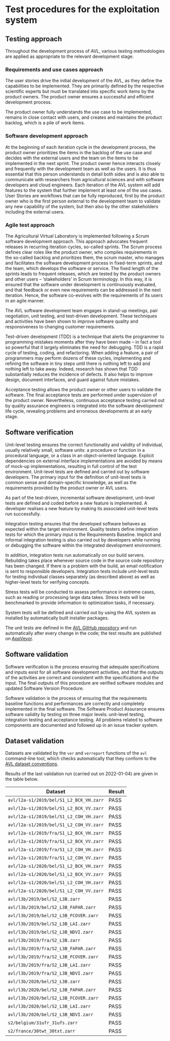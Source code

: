 # Test procedures for the exploitation system

## Testing approach

Throughout the development process of AVL, various testing methodologies are
applied as appropriate to the relevant development stage.

### Requirements and use cases approach

The user stories drive the initial development of the AVL, as they define the
capabilities to be implemented. They are primarily defined by the respective
scientific experts but must be translated into specific work items by the
product owners. The product owner ensures a successful and efficient development
process.

The product owner fully understands the use case to be implemented, remains in
close contact with users, and creates and maintains the product backlog, which
is a pile of work items.

### Software development approach

At the beginning of each iteration cycle in the development process, the product
owner prioritizes the items in the backlog of the use case and decides with the
external users and the team on the items to be implemented in the next sprint.
The product owner hence interacts closely and frequently with the development
team as well as the users. It is thus essential that this person understands in
detail both sides and is also able to communicate with researchers from
agricultural sciences and with software developers and cloud engineers. Each
iteration of the AVL system will add features to the system that further
implement at least one of the use cases. User Stories are workflows that can be
fully reproduced, first by the product owner who is the first person external to
the development team to validate any new capability of the system, but then also
by the other stakeholders including the external users.

### Agile test approach

The Agricultural Virtual Laboratory is implemented following a Scrum software
development approach. This approach advocates frequent releases in recurring
iteration cycles, so-called sprints. The Scrum process defines clear roles like
the product owner, who compiles requirements in the so-called backlog and
prioritizes them, the scrum master, who manages and facilitates the software
development process in fixed-term sprints, and the team, which develops the
software or service. The fixed length of the sprints leads to frequent releases,
which are tested by the product owners and other users – ‘stakeholders’ in Scrum
terminology. In this way, it is ensured that the software under development is
continuously evaluated, and that feedback or even new requirements can be
addressed in the next iteration. Hence, the software co-evolves with the
requirements of its users in an agile manner.

The AVL software development team engages in stand-up meetings, pair
negotiation, unit testing, and test-driven development. These techniques and
activities have been shown to improve software quality and responsiveness to
changing customer requirements.

Test-driven development (TDD) is a technique that alerts the programmer to
programming mistakes moments after they have been made – in fact a tool so
powerful that it largely eliminates the need for debugging. TDD is a rapid cycle
of testing, coding, and refactoring. When adding a feature, a pair of
programmers may perform dozens of these cycles, implementing and refining the
software in tiny steps until there is nothing left to add and nothing left to
take away. Indeed, research has shown that TDD substantially reduces the
incidence of defects. It also helps to improve design, document interfaces, and
guard against future mistakes.

Acceptance testing allows the product owner or other users to validate the
software. The final acceptance tests are performed under supervision of the
product owner. Nevertheless, continuous acceptance testing carried out by
quality assurance engineers is integrated into the software development life
cycle, revealing problems and erroneous developments at an early stage.

## Software verification

Unit-level testing ensures the correct functionality and validity of individual,
usually relatively small, software units: a procedure or function in a
procedural language, or a class in an object-oriented language. Explicit
dependencies on external interface implementations are avoided by means of
mock-up implementations, resulting in full control of the test environment.
Unit-level tests are defined and carried out by software developers. The primary
input for the definition of unit-level tests is common sense and domain-specific
knowledge, as well as the requirements provided by the product owner or AVL
users.

As part of the test-driven, incremental software development, unit-level tests
are defined and coded before a new feature is implemented. A developer realises
a new feature by making its associated unit-level tests run successfully.

Integration testing ensures that the developed software behaves as expected
within the target environment. Quality testers define integration tests for
which the primary input is the Requirements Baseline. Implicit and informal
integration testing is also carried out by developers while running or debugging
the software within the integrated development environment.

In addition, integration tests run automatically on our build servers.
Rebuilding takes place whenever source code in the source code repository has
been changed. If there is a problem with the build, an email notification is
sent to responsible developers. Integration tests include unit-level tests for
testing individual classes separately (as described above) as well as
higher-level tests for verifying concepts.

Stress tests will be conducted to assess performance in extreme cases, such as
reading or processing large data takes. Stress tests will be benchmarked to
provide information to optimization tasks, if necessary.

System tests will be defined and carried out by using the AVL system as
installed by automatically built installer packages.

The unit tests are defined in the
[AVL GitHub repository](https://github.com/agriculture-vlab/agriculture-vlab/tree/main/avl/tests)
and run automatically after every change in the code; the test results are
published on
[AppVeyor](https://ci.appveyor.com/project/bcdev/agriculture-vlab/branch/main).

## Software validation

Software verification is the process ensuring that adequate specifications and
inputs exist for all software development activities, and that the outputs of
the activities are correct and consistent with the specifications and the input.
The final outputs of this procedure are verified software modules and updated
Software Version Procedure.

Software validation is the process of ensuring that the requirements baseline
functions and performances are correctly and completely implemented in the final
software. The Software Product Assurance ensures software validity by testing on
three major levels: unit-level testing, integration testing and acceptance
testing. All problems related to software components are documented and followed
up in an issue tracker system.

## Dataset validation

Datasets are validated by the `ver` and `verreport` functions of the `avl`
command-line tool, which checks automatically that they conform to the
[AVL dataset conventions](../../datasets/conventions.md).

Results of the last validation run (carried out on 2022-01-04) are given
in the table below.

| Dataset                                 | Result |
|-----------------------------------------|--------|
| `avl/l2a-s1/2019/bel/S1_L2_BCK_VH.zarr` | PASS   |
| `avl/l2a-s1/2019/bel/S1_L2_BCK_VV.zarr` | PASS   |
| `avl/l2a-s1/2019/bel/S1_L2_COH_VH.zarr` | PASS   |
| `avl/l2a-s1/2019/bel/S1_L2_COH_VV.zarr` | PASS   |
| `avl/l2a-s1/2019/fra/S1_L2_BCK_VH.zarr` | PASS   |
| `avl/l2a-s1/2019/fra/S1_L2_BCK_VV.zarr` | PASS   |
| `avl/l2a-s1/2019/fra/S1_L2_COH_VH.zarr` | PASS   |
| `avl/l2a-s1/2019/fra/S1_L2_COH_VV.zarr` | PASS   |
| `avl/l2a-s1/2020/bel/S1_L2_BCK_VH.zarr` | PASS   |
| `avl/l2a-s1/2020/bel/S1_L2_BCK_VV.zarr` | PASS   |
| `avl/l2a-s1/2020/bel/S1_L2_COH_VH.zarr` | PASS   |
| `avl/l2a-s1/2020/bel/S1_L2_COH_VV.zarr` | PASS   |
| `avl/l3b/2019/bel/S2_L3B.zarr`          | PASS   |
| `avl/l3b/2019/bel/S2_L3B_FAPAR.zarr`    | PASS   |
| `avl/l3b/2019/bel/S2_L3B_FCOVER.zarr`   | PASS   |
| `avl/l3b/2019/bel/S2_L3B_LAI.zarr`      | PASS   |
| `avl/l3b/2019/bel/S2_L3B_NDVI.zarr`     | PASS   |
| `avl/l3b/2019/fra/S2_L3B.zarr`          | PASS   |
| `avl/l3b/2019/fra/S2_L3B_FAPAR.zarr`    | PASS   |
| `avl/l3b/2019/fra/S2_L3B_FCOVER.zarr`   | PASS   |
| `avl/l3b/2019/fra/S2_L3B_LAI.zarr`      | PASS   |
| `avl/l3b/2019/fra/S2_L3B_NDVI.zarr`     | PASS   |
| `avl/l3b/2020/bel/S2_L3B.zarr`          | PASS   |
| `avl/l3b/2020/bel/S2_L3B_FAPAR.zarr`    | PASS   |
| `avl/l3b/2020/bel/S2_L3B_FCOVER.zarr`   | PASS   |
| `avl/l3b/2020/bel/S2_L3B_LAI.zarr`      | PASS   |
| `avl/l3b/2020/bel/S2_L3B_NDVI.zarr`     | PASS   |
| `s2/belgium/31ufr_31ufs.zarr`           | PASS   |
| `s2/france/30twt_30txt.zarr`            | PASS   |
